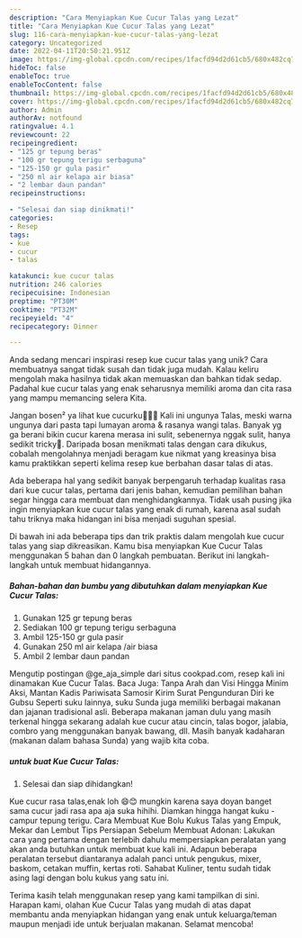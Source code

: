 ```yaml
---
description: "Cara Menyiapkan Kue Cucur Talas yang Lezat"
title: "Cara Menyiapkan Kue Cucur Talas yang Lezat"
slug: 116-cara-menyiapkan-kue-cucur-talas-yang-lezat
category: Uncategorized
date: 2022-04-11T20:50:21.951Z
image: https://img-global.cpcdn.com/recipes/1facfd94d2d61cb5/680x482cq70/kue-cucur-talas-foto-resep-utama.jpg
hideToc: false
enableToc: true
enableTocContent: false
thumbnail: https://img-global.cpcdn.com/recipes/1facfd94d2d61cb5/680x482cq70/kue-cucur-talas-foto-resep-utama.jpg
cover: https://img-global.cpcdn.com/recipes/1facfd94d2d61cb5/680x482cq70/kue-cucur-talas-foto-resep-utama.jpg
author: Admin
authorAv: notfound
ratingvalue: 4.1
reviewcount: 22
recipeingredient:
- "125 gr tepung beras"
- "100 gr tepung terigu serbaguna"
- "125-150 gr gula pasir"
- "250 ml air kelapa air biasa"
- "2 lembar daun pandan"
recipeinstructions:

- "Selesai dan siap dinikmati!"
categories:
- Resep
tags:
- kue
- cucur
- talas

katakunci: kue cucur talas 
nutrition: 246 calories
recipecuisine: Indonesian
preptime: "PT30M"
cooktime: "PT32M"
recipeyield: "4"
recipecategory: Dinner

---
```





Anda sedang mencari inspirasi resep kue cucur talas yang unik? Cara membuatnya sangat tidak susah dan tidak juga mudah. Kalau keliru mengolah maka hasilnya tidak akan memuaskan dan bahkan tidak sedap. Padahal kue cucur talas yang enak seharusnya memiliki aroma dan cita rasa yang mampu memancing selera Kita.





Jangan bosen² ya lihat kue cucurku🙏🏻🤭 Kali ini ungunya Talas, meski warna ungunya dari pasta tapi lumayan aroma &amp; rasanya wangi talas. Banyak yg ga berani bikin cucur karena merasa ini sulit, sebenernya nggak sulit, hanya sedikit tricky🥰. Daripada bosan menikmati talas dengan cara dikukus, cobalah mengolahnya menjadi beragam kue nikmat yang kreasinya bisa kamu praktikkan seperti kelima resep kue berbahan dasar talas di atas.

Ada beberapa hal yang sedikit banyak berpengaruh terhadap kualitas rasa dari kue cucur talas, pertama dari jenis bahan, kemudian pemilihan bahan segar hingga cara membuat dan menghidangkannya. Tidak usah pusing jika ingin menyiapkan kue cucur talas yang enak di rumah, karena asal sudah tahu triknya maka hidangan ini bisa menjadi suguhan spesial.






Di bawah ini ada beberapa tips dan trik praktis dalam mengolah kue cucur talas yang siap dikreasikan. Kamu bisa menyiapkan Kue Cucur Talas menggunakan 5 bahan dan 0 langkah pembuatan. Berikut ini langkah-langkah untuk membuat hidangannya.

<!--inarticleads1-->

##### Bahan-bahan dan bumbu yang dibutuhkan dalam menyiapkan Kue Cucur Talas:

1. Gunakan 125 gr tepung beras
1. Sediakan 100 gr tepung terigu serbaguna
1. Ambil 125-150 gr gula pasir
1. Gunakan 250 ml air kelapa /air biasa
1. Ambil 2 lembar daun pandan


Mengutip postingan @ge_aja_simple dari situs cookpad.com, resep kali ini dinamakan Kue Cucur Talas. Baca Juga: Tanpa Arah dan Visi Hingga Minim Aksi, Mantan Kadis Pariwisata Samosir Kirim Surat Pengunduran Diri ke Gubsu Seperti suku lainnya, suku Sunda juga memiliki berbagai makanan dan jajanan tradisional asli. Beberapa makanan jaman dulu yang masih terkenal hingga sekarang adalah kue cucur atau cincin, talas bogor, jalabia, combro yang menggunakan banyak bawang, dll. Masih banyak kadaharan (makanan dalam bahasa Sunda) yang wajib kita coba. 

<!--inarticleads2-->

#####  untuk buat Kue Cucur Talas:


1. Selesai dan siap dihidangkan!

Kue cucur rasa talas,enak loh 😄😊 mungkin karena saya doyan banget sama cucur jadi rasa apa aja suka hihihi. Diamkan hingga hangat kuku - campur tepung terigu. Cara Membuat Kue Bolu Kukus Talas yang Empuk, Mekar dan Lembut Tips Persiapan Sebelum Membuat Adonan: Lakukan cara yang pertama dengan terlebih dahulu mempersiapkan peralatan yang akan anda butuhkan untuk membuat kue kali ini. Adapun beberapa peralatan tersebut diantaranya adalah panci untuk pengukus, mixer, baskom, cetakan muffin, kertas roti. Sahabat Kuliner, tentu sudah tidak asing lagi dengan bolu kukus yang satu ini. 

Terima kasih telah menggunakan resep yang kami tampilkan di sini. Harapan kami, olahan Kue Cucur Talas yang mudah di atas dapat membantu anda menyiapkan hidangan yang enak untuk keluarga/teman maupun menjadi ide untuk berjualan makanan. Selamat mencoba!
